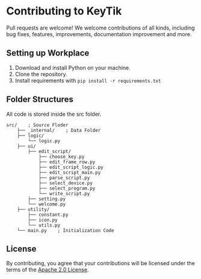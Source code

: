 # Contributing to KeyTik

Pull requests are welcome!
We welcome contributions of all kinds, including bug fixes, features, improvements, documentation improvement and more. 

## Setting up Workplace
1. Download and install Python on your machine.
2. Clone the repository.
4. Install requirements with ```pip install -r requirements.txt```

## Folder Structures
All code is stored inside the src folder.
```
src/    ; Source Floder
    ├── _internal/    ; Data Folder
    ├── logic/
        └── logic.py
    ├── ui/
        ├── edit_script/
            ├── choose_key.py
            ├── edit_frame_row.py
            ├── edit_script_logic.py
            ├── edit_script_main.py
            ├── parse_script.py
            ├── select_device.py
            ├── select_program.py
            └── write_script.py
        ├── setting.py
        └── welcome.py
    ├── utility/ 
        ├── constant.py
        ├── icon.py
        └── utils.py
    └── main.py    ; Initialization Code
```

## License
By contributing, you agree that your contributions will be licensed under the terms of the [Apache 2.0 License](https://www.apache.org/licenses/LICENSE-2.0).
